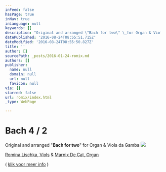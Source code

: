 ```yaml
---
inFeed: false
hasPage: true
inNav: true
inLanguage: null
keywords: []
description: "Original and arranged \"Bach for two\" \_for Organ & Viola da Gamba"
datePublished: '2016-08-24T08:55:51.715Z'
dateModified: '2016-08-24T08:55:50.827Z'
title: ''
author: []
sourcePath: _posts/2016-01-24-romix.md
authors: []
publisher:
  name: null
  domain: null
  url: null
  favicon: null
via: {}
starred: false
url: romix/index.html
_type: WebPage

---
```

# Bach 4 / 2

Original and arranged "**Bach for two**"  for Organ & Viola da Gamba
![](https://the-grid-user-content.s3-us-west-2.amazonaws.com/78b72188-f165-4ef5-8c7a-095e3d801d17.jpg)

[Romina Lischka, Viols][0] &                            [Marnix De Cat, Organ][1]

( [klik voor meer info][2] )

[0]: http://www.rominalischka.eu/
[1]: http://www.marnixdecat.be/
[2]: http://www.marnixdecat.be/romina-lischka-gamba-and-marnix-de-cat-orgel/